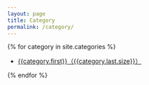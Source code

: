 ```yaml
---
layout: page
title: Category
permalink: /category/
---
```


{% for category in site.categories %}
<ul>
    <li><a href="{{ site.baseurl}}/categories/{{ category.first }}/">{{category.first}}（{{category.last.size}}）</a></li>
</ul>
{% endfor %}
